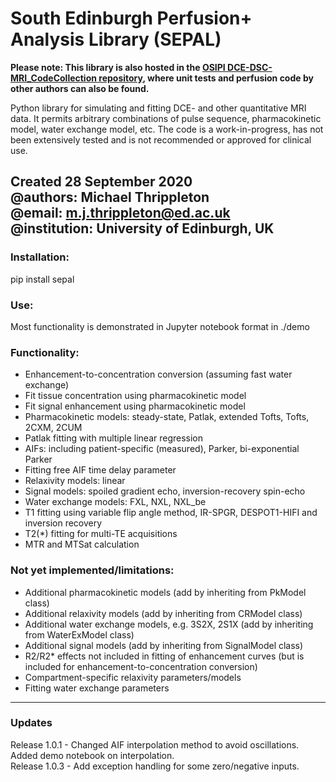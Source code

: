 # South Edinburgh Perfusion+ Analysis Library (SEPAL)

**Please note: This library is also hosted in the [OSIPI DCE-DSC-MRI_CodeCollection repository](https://github.com/OSIPI/DCE-DSC-MRI_CodeCollection), where unit tests and perfusion code by other authors can also be found.**

Python library for simulating and fitting DCE- and other quantitative MRI data. It permits arbitrary combinations of pulse sequence, pharmacokinetic model, water exchange model, etc. The code is a work-in-progress, has not been extensively tested and is not recommended or approved for clinical use.

Created 28 September 2020  
@authors: Michael Thrippleton  
@email: m.j.thrippleton@ed.ac.uk  
@institution: University of Edinburgh, UK
---

### Installation:
pip install sepal

### Use:
Most functionality is demonstrated in Jupyter notebook format in ./demo 

### Functionality:
- Enhancement-to-concentration conversion (assuming fast water exchange)
- Fit tissue concentration using pharmacokinetic model
- Fit signal enhancement using pharmacokinetic model
- Pharmacokinetic models: steady-state, Patlak, extended Tofts, Tofts, 2CXM, 2CUM
- Patlak fitting with multiple linear regression
- AIFs: including patient-specific (measured), Parker, bi-exponential Parker
- Fitting free AIF time delay parameter
- Relaxivity models: linear
- Signal models: spoiled gradient echo, inversion-recovery spin-echo
- Water exchange models: FXL, NXL, NXL_be
- T1 fitting using variable flip angle method, IR-SPGR, DESPOT1-HIFI and inversion recovery 
- T2(*) fitting for multi-TE acquisitions
- MTR and MTSat calculation

### Not yet implemented/limitations:
- Additional pharmacokinetic models (add by inheriting from PkModel class)
- Additional relaxivity models (add by inheriting from CRModel class)
- Additional water exchange models, e.g. 3S2X, 2S1X (add by inheriting from WaterExModel class)
- Additional signal models (add by inheriting from SignalModel class)
- R2/R2* effects not included in fitting of enhancement curves (but is included for enhancement-to-concentration conversion)
- Compartment-specific relaxivity parameters/models
- Fitting water exchange parameters
---

### Updates
Release 1.0.1 - Changed AIF interpolation method to avoid oscillations. Added demo notebook on interpolation.  
Release 1.0.3 - Add exception handling for some zero/negative inputs.